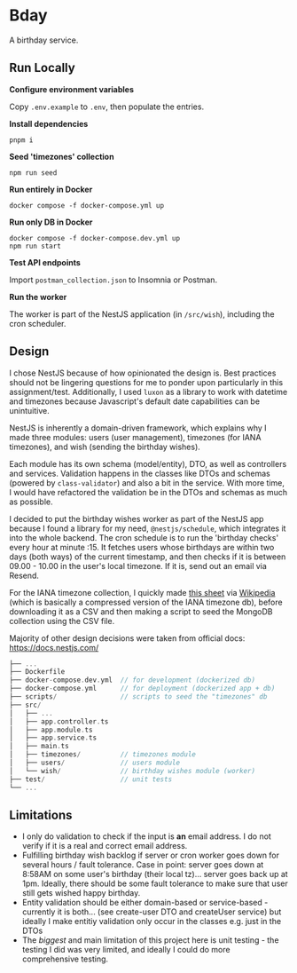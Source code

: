 # Bday

A birthday service.

## Run Locally

**Configure environment variables**

Copy `.env.example` to `.env`, then populate the entries.

**Install dependencies**
```
pnpm i
```

**Seed 'timezones' collection**
```
npm run seed
```

**Run entirely in Docker**
```
docker compose -f docker-compose.yml up
```

**Run only DB in Docker**
```
docker compose -f docker-compose.dev.yml up
npm run start
```

**Test API endpoints**

Import `postman_collection.json` to Insomnia or Postman.

**Run the worker**

The worker is part of the NestJS application (in `/src/wish`), 
including the cron scheduler.

## Design

I chose NestJS because of how opinionated the design is. Best practices should not be
lingering questions for me to ponder upon particularly in this assignment/test. Additionally, 
I used `luxon` as a library to work with datetime and timezones because Javascript's default
date capabilities can be unintuitive.

NestJS is inherently a domain-driven framework, which explains why
I made three modules: users (user management), timezones (for IANA timezones), 
and wish (sending the birthday wishes).

Each module has its own schema (model/entity), DTO, as well as controllers and services. 
Validation happens in the classes like DTOs and schemas (powered by `class-validator`) and also a bit in the service.
With more time, I would have refactored the validation be in the DTOs and schemas as much as possible.

I decided to put the birthday wishes worker as part of the NestJS app 
because I found a library for my need, `@nestjs/schedule`, which integrates it into the whole backend.
The cron schedule is to run the 'birthday checks' every hour at minute :15. 
It fetches users whose birthdays are within two days (both ways) of the current timestamp, and then
checks if it is between 09.00 - 10.00 in the user's local timezone. If it is, send out an email via Resend.

For the IANA timezone collection, I quickly made [this sheet](https://docs.google.com/spreadsheets/d/14S0vlHBEs1tZHOxv8lZATN4giT4bRU1XrYUECC0ByfM/edit?usp=sharing) via [Wikipedia](https://en.wikipedia.org/wiki/List_of_tz_database_time_zones) (which is basically a compressed version of the IANA timezone db), before downloading it as a CSV and then making a script to seed the MongoDB collection using the CSV file.

Majority of other design decisions were taken from official docs: https://docs.nestjs.com/

```go
├── ...
├── Dockerfile
├── docker-compose.dev.yml  // for development (dockerized db)
├── docker-compose.yml      // for deployment (dockerized app + db)
├── scripts/                // scripts to seed the "timezones" db
├── src/
│   ├── ...
│   ├── app.controller.ts
│   ├── app.module.ts
│   ├── app.service.ts
│   ├── main.ts
│   ├── timezones/          // timezones module
│   ├── users/              // users module
│   └── wish/               // birthday wishes module (worker)
├── test/                   // unit tests
└── ...
```

## Limitations

- I only do validation to check if the input is **an** email address. I do not verify if it is a real and correct email address.
- Fulfilling birthday wish backlog if server or cron worker goes down for several hours / fault tolerance.
Case in point: server goes down at 8:58AM on some user's birthday (their local tz)... server goes back up at 1pm. Ideally, there should be some fault tolerance to make sure that user still gets wished happy birthday.
- Entity validation should be either domain-based or service-based - currently it is both... (see create-user DTO and createUser service) but ideally I make entitiy validation only occur in the classes e.g. just in the DTOs
- The *biggest* and main limitation of this project here is unit testing - the testing I did was very limited, and ideally I could do more comprehensive testing.